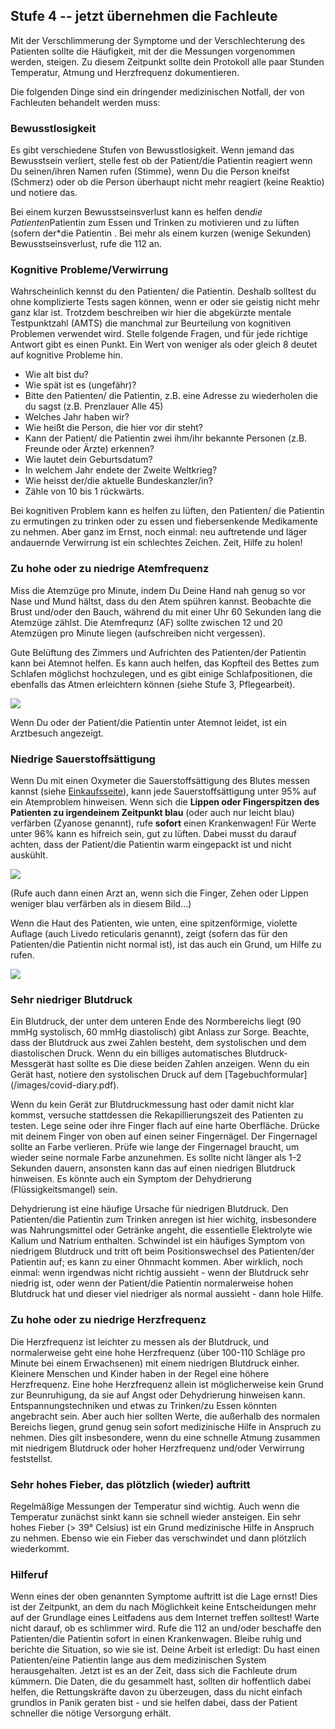 ## Stufe 4 -- jetzt übernehmen die Fachleute

Mit der Verschlimmerung der Symptome und der Verschlechterung des Patienten sollte die Häufigkeit, mit der die Messungen vorgenommen werden, steigen. Zu diesem Zeitpunkt sollte dein Protokoll alle paar Stunden Temperatur, Atmung und Herzfrequenz dokumentieren.

Die folgenden Dinge sind ein dringender medizinischen Notfall, der von Fachleuten behandelt werden muss:

### Bewusstlosigkeit

Es gibt verschiedene Stufen von Bewusstlosigkeit. Wenn jemand das Bewusstsein verliert, stelle fest ob der Patient/die Patientin reagiert wenn Du seinen/ihren Namen rufen (Stimme), wenn Du die Person kneifst (Schmerz) oder ob die Person überhaupt nicht mehr reagiert (keine Reaktio) und notiere das.

Bei einem kurzen Bewusstseinsverlust kann es helfen den*die Patienten*Patientin zum Essen und Trinken zu motivieren und zu lüften (sofern der*die Patientin . Bei mehr als einem kurzen (wenige Sekunden) Bewusstseinsverlust, rufe die 112 an.

### Kognitive Probleme/Verwirrung

Wahrscheinlich kennst du den Patienten/ die Patientin. Deshalb solltest du ohne komplizierte Tests sagen können, wenn er oder sie geistig nicht mehr ganz klar ist. Trotzdem beschreiben wir hier die abgekürzte mentale Testpunktzahl (AMTS) die manchmal zur Beurteilung von kognitiven Problemen verwendet wird. Stelle folgende Fragen, und für jede richtige Antwort gibt es einen Punkt. Ein Wert von weniger als oder gleich 8 deutet auf kognitive Probleme hin. 

- Wie alt bist du? 
- Wie spät ist es (ungefähr)? 
- Bitte den Patienten/ die Patientin, z.B. eine Adresse zu wiederholen die du sagst (z.B. Prenzlauer Alle 45) 
- Welches Jahr haben wir? 
- Wie heißt die Person, die hier vor dir steht?
- Kann der Patient/ die Patientin zwei ihm/ihr bekannte Personen (z.B. Freunde oder Ärzte) erkennen?
- Wie lautet dein Geburtsdatum? 
- In welchem Jahr endete der Zweite Weltkrieg? 
- Wie heisst der/die aktuelle Bundeskanzler/in?
- Zähle von 10 bis 1 rückwärts.

Bei kognitiven Problem kann es helfen zu lüften, den Patienten/ die Patientin zu ermutingen zu trinken oder zu essen und fiebersenkende Medikamente zu nehmen. Aber ganz im Ernst, noch einmal: neu auftretende und läger andauernde Verwirrung ist ein schlechtes Zeichen. Zeit, Hilfe zu holen!

### Zu hohe oder zu niedrige Atemfrequenz
Miss die Atemzüge pro Minute, indem Du Deine Hand nah genug so vor Nase und Mund hältst, dass du den Atem spühren kannst. Beobachte die Brust und/oder den Bauch, während du mit einer Uhr 60 Sekunden lang die Atemzüge zählst. Die Atemfrequnz (AF) sollte zwischen 12 und 20 Atemzügen pro Minute liegen (aufschreiben nicht vergessen).

Gute Belüftung des Zimmers und Aufrichten des Patienten/der Patientin kann bei Atemnot helfen. Es kann auch helfen, das Kopfteil des Bettes zum Schlafen möglichst hochzulegen, und es gibt einige Schlafpositionen, die ebenfalls das Atmen erleichtern können (siehe Stufe 3, Pflegearbeit).

![](/images/dyspnoe.png)

Wenn Du oder der Patient/die Patientin unter Atemnot leidet, ist ein Arztbesuch angezeigt. 

### Niedrige Sauerstoffsättigung

Wenn Du mit einen Oxymeter die Sauerstoffsättigung des Blutes messen kannst (siehe [Einkaufsseite](/shopping)), kann jede Sauerstoffsättigung unter 95% auf ein Atemproblem hinweisen. Wenn sich die **Lippen oder Fingerspitzen des Patienten zu irgendeinem Zeitpunkt blau** (oder auch nur leicht blau) verfärben (Zyanose genannt), rufe **sofort** einen Krankenwagen! Für Werte unter 96% kann es hifreich sein, gut zu lüften. Dabei musst du darauf achten, dass der Patient/die Patientin warm eingepackt ist und nicht auskühlt. 

![](/images/cyanosis.png)

(Rufe auch dann einen Arzt an, wenn sich die Finger, Zehen oder Lippen weniger blau verfärben als in diesem Bild...)

Wenn die Haut des Patienten, wie unten, eine spitzenförmige, violette Auflage (auch Livedo reticularis genannt), zeigt (sofern das für den Patienten/die Patientin nicht normal ist), ist das auch ein Grund, um Hilfe zu rufen.

![](/images/livedo-reticularis.png)

### Sehr niedriger Blutdruck

Ein Blutdruck, der unter dem unteren Ende des Normbereichs liegt (90 mmHg systolisch, 60 mmHg diastolisch) gibt Anlass zur Sorge. Beachte, dass der Blutdruck aus zwei Zahlen besteht, dem systolischen und dem diastolischen Druck. Wenn du ein billiges automatisches Blutdruck-Messgerät hast sollte es Die diese beiden Zahlen anzeigen. Wenn du ein Gerät hast, notiere den systolischen Druck auf dem [Tagebuchformular] (/images/covid-diary.pdf).

Wenn du kein Gerät zur Blutdruckmessung hast oder damit nicht klar kommst, versuche stattdessen die Rekapillierungszeit des Patienten zu testen. Lege seine oder ihre Finger flach auf eine harte Oberfläche. Drücke mit deinem Finger von oben auf einen seiner Fingernägel. Der Fingernagel sollte an Farbe verlieren. Prüfe wie lange der Fingernagel braucht, um wieder seine normale Farbe anzunehmen. Es sollte nicht länger als 1-2 Sekunden dauern, ansonsten kann das auf einen niedrigen Blutdruck hinweisen. Es könnte auch ein Symptom der Dehydrierung (Flüssigkeitsmangel) sein. 

Dehydrierung ist eine häufige Ursache für niedrigen Blutdruck. Den Patienten/die Patientin zum Trinken anregen ist hier wichitg, insbesondere was Nahrungsmittel oder Getränke angeht, die essentielle Elektrolyte wie Kalium und Natrium enthalten. Schwindel ist ein häufiges Symptom von niedrigem Blutdruck und tritt oft beim Positionswechsel des Patienten/der Patientin auf; es kann zu einer Ohnmacht kommen. Aber wirklich, noch einmal: wenn irgendwas nicht richtig aussieht - wenn der Blutdruck sehr niedrig ist, oder wenn der Patient/die Patientin normalerweise hohen Blutdruck hat und dieser viel niedriger als normal aussieht - dann hole Hilfe.

### Zu hohe oder zu niedrige Herzfrequenz

Die Herzfrequenz ist leichter zu messen als der Blutdruck, und normalerweise geht eine hohe Herzfrequenz (über 100-110 Schläge pro Minute bei einem Erwachsenen) mit einem niedrigen Blutdruck einher. Kleinere Menschen und Kinder haben in der Regel eine höhere Herzfrequenz. Eine hohe Herzfrequenz allein ist möglicherweise kein Grund zur Beunruhigung, da sie auf Angst oder Dehydrierung hinweisen kann. Entspannungstechniken und etwas zu Trinken/zu Essen könnten angebracht sein. Aber auch hier sollten Werte, die außerhalb des normalen Bereichs liegen, grund genug sein sofort medizinische Hilfe in Anspruch zu nehmen. Dies gilt insbesondere, wenn du eine schnelle Atmung zusammen mit niedrigem Blutdruck oder hoher Herzfrequenz und/oder Verwirrung feststellst. 

### Sehr hohes Fieber, das plötzlich (wieder) auftritt

Regelmäßige Messungen der Temperatur sind wichtig. Auch wenn die Temperatur zunächst sinkt kann sie schnell wieder ansteigen. Ein sehr hohes Fieber (> 39° Celsius) ist ein Grund medizinische Hilfe in Anspruch zu nehmen. Ebenso wie ein Fieber das verschwindet und dann plötzlich wiederkommt. 

### Hilferuf

Wenn eines der oben genannten Symptome auftritt ist die Lage ernst! Dies ist der Zeitpunkt, an dem du nach Möglichkeit keine Entscheidungen mehr auf der Grundlage eines Leitfadens aus dem Internet treffen solltest! Warte nicht darauf, ob es schlimmer wird. Rufe die 112 an und/oder beschaffe den Patienten/die Patientin sofort in einen Krankenwagen. Bleibe ruhig und berichte die Situation, so wie sie ist. Deine Arbeit ist erledigt: Du hast einen Patienten/eine Patientin lange aus dem medizinischen System herausgehalten. Jetzt ist es an der Zeit, dass sich die Fachleute drum kümmern. Die Daten, die du gesammelt hast, sollten dir hoffentlich dabei helfen, die Rettungskräfte davon zu überzeugen, dass du nicht einfach grundlos in Panik geraten bist - und sie helfen dabei, dass der Patient schneller die nötige Versorgung erhält.
